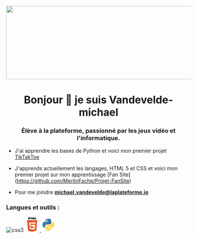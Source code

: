 <img
  align="center"
  src="fd.jpg"
  width="1000"
  height="200"
/>
<h1 align="center">Bonjour 👋 je suis Vandevelde-michael</h1>
<h3 align="center">Élève à la plateforme, passionné par les jeux vidéo et l'informatique.</h3>

- J'ai apprendre les bases de Python et voici mon premier projet [TikTakToe](https://github.com/vandevelde-michael/TicTacToe/blob/main/TicTacToe.py)

- J'apprends actuellement les langages, HTML 5 et CSS et voici mon premier projet sur mon apprentissage [Fan Site] (https://github.com/MerlinFache/Projet-FanSite)

- Pour me joindre **michael.vandevelde@laplateforme.io**

<p align="left">
</p>

<h3 align="left">Langues et outils :</h3>
<p align="left" "> <un href="https://www.w3schools.com/css/" target="_blank" rel="noreferrer"> <img src="https://raw.githubusercontent.com/devicons/devicon/master/icons/ css3/css3-original-wordmark.svg" alt="css3" width="40" height="40"/> </a> <a href="https://www.w3.org/html/" target = "_blank" rel="noreferrer"> <img src="https://raw.githubusercontent.com/devicons/devicon/master/icons/html5/html5-original-wordmark.svg" alt="html5" width= "40" hauteur="40"/> </a> <a href="https://www.python.org" target="_blank" rel="noreferrer"> <img src="https://raw.githubusercontent.com/devicons/devicon/master/icons/python/python-original.svg" alt="python" width="40" height="40"/> </a> </p>
